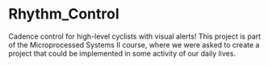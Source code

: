 # Rhythm_Control
Cadence control for high-level cyclists with visual alerts!
This project is part of the Microprocessed Systems II course, where we were asked to create a project that could be implemented in some activity of our daily lives.
